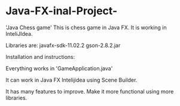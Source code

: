 # Java-FX-inal-Project-

'Java Chess game'
This is chess game in Java FX. 
It is working in InteliJIdea. 


Libraries are:
javafx-sdk-11.02.2
gson-2.8.2.jar

 Installation and instructions:
 
 Everything works in 'GameApplication.java'
 
 It can work in Java FX Intelijidea using Scene Builder. 
 
 It has many features to improve.
 Make it more functional using more libraries. 
 









